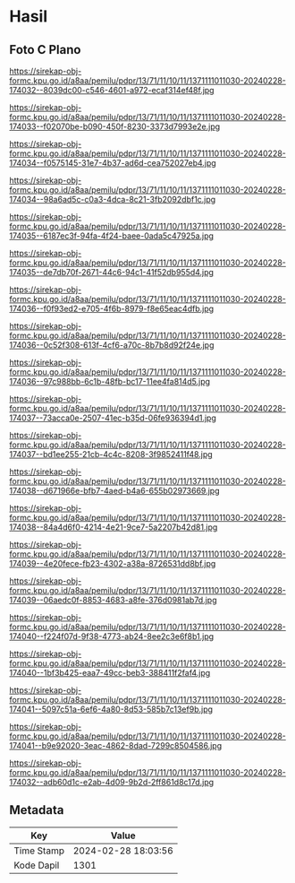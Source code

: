 # Hasil

## Foto C Plano

https://sirekap-obj-formc.kpu.go.id/a8aa/pemilu/pdpr/13/71/11/10/11/1371111011030-20240228-174032--8039dc00-c546-4601-a972-ecaf314ef48f.jpg

https://sirekap-obj-formc.kpu.go.id/a8aa/pemilu/pdpr/13/71/11/10/11/1371111011030-20240228-174033--f02070be-b090-450f-8230-3373d7993e2e.jpg

https://sirekap-obj-formc.kpu.go.id/a8aa/pemilu/pdpr/13/71/11/10/11/1371111011030-20240228-174034--f0575145-31e7-4b37-ad6d-cea752027eb4.jpg

https://sirekap-obj-formc.kpu.go.id/a8aa/pemilu/pdpr/13/71/11/10/11/1371111011030-20240228-174034--98a6ad5c-c0a3-4dca-8c21-3fb2092dbf1c.jpg

https://sirekap-obj-formc.kpu.go.id/a8aa/pemilu/pdpr/13/71/11/10/11/1371111011030-20240228-174035--6187ec3f-94fa-4f24-baee-0ada5c47925a.jpg

https://sirekap-obj-formc.kpu.go.id/a8aa/pemilu/pdpr/13/71/11/10/11/1371111011030-20240228-174035--de7db70f-2671-44c6-94c1-41f52db955d4.jpg

https://sirekap-obj-formc.kpu.go.id/a8aa/pemilu/pdpr/13/71/11/10/11/1371111011030-20240228-174036--f0f93ed2-e705-4f6b-8979-f8e65eac4dfb.jpg

https://sirekap-obj-formc.kpu.go.id/a8aa/pemilu/pdpr/13/71/11/10/11/1371111011030-20240228-174036--0c52f308-613f-4cf6-a70c-8b7b8d92f24e.jpg

https://sirekap-obj-formc.kpu.go.id/a8aa/pemilu/pdpr/13/71/11/10/11/1371111011030-20240228-174036--97c988bb-6c1b-48fb-bc17-11ee4fa814d5.jpg

https://sirekap-obj-formc.kpu.go.id/a8aa/pemilu/pdpr/13/71/11/10/11/1371111011030-20240228-174037--73acca0e-2507-41ec-b35d-06fe936394d1.jpg

https://sirekap-obj-formc.kpu.go.id/a8aa/pemilu/pdpr/13/71/11/10/11/1371111011030-20240228-174037--bd1ee255-21cb-4c4c-8208-3f9852411f48.jpg

https://sirekap-obj-formc.kpu.go.id/a8aa/pemilu/pdpr/13/71/11/10/11/1371111011030-20240228-174038--d671966e-bfb7-4aed-b4a6-655b02973669.jpg

https://sirekap-obj-formc.kpu.go.id/a8aa/pemilu/pdpr/13/71/11/10/11/1371111011030-20240228-174038--84a4d6f0-4214-4e21-9ce7-5a2207b42d81.jpg

https://sirekap-obj-formc.kpu.go.id/a8aa/pemilu/pdpr/13/71/11/10/11/1371111011030-20240228-174039--4e20fece-fb23-4302-a38a-8726531dd8bf.jpg

https://sirekap-obj-formc.kpu.go.id/a8aa/pemilu/pdpr/13/71/11/10/11/1371111011030-20240228-174039--06aedc0f-8853-4683-a8fe-376d0981ab7d.jpg

https://sirekap-obj-formc.kpu.go.id/a8aa/pemilu/pdpr/13/71/11/10/11/1371111011030-20240228-174040--f224f07d-9f38-4773-ab24-8ee2c3e6f8b1.jpg

https://sirekap-obj-formc.kpu.go.id/a8aa/pemilu/pdpr/13/71/11/10/11/1371111011030-20240228-174040--1bf3b425-eaa7-49cc-beb3-388411f2faf4.jpg

https://sirekap-obj-formc.kpu.go.id/a8aa/pemilu/pdpr/13/71/11/10/11/1371111011030-20240228-174041--5097c51a-6ef6-4a80-8d53-585b7c13ef9b.jpg

https://sirekap-obj-formc.kpu.go.id/a8aa/pemilu/pdpr/13/71/11/10/11/1371111011030-20240228-174041--b9e92020-3eac-4862-8dad-7299c8504586.jpg

https://sirekap-obj-formc.kpu.go.id/a8aa/pemilu/pdpr/13/71/11/10/11/1371111011030-20240228-174032--adb60d1c-e2ab-4d09-9b2d-2ff861d8c17d.jpg


## Metadata

| Key        | Value               |
| ---------- | ------------------- |
| Time Stamp | 2024-02-28 18:03:56 |
| Kode Dapil | 1301                |



